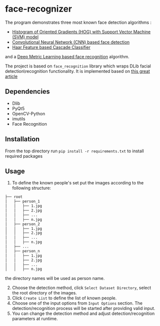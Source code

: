 # face-recognizer
The program demonstrates three most known face detection algorithms :
- [Histogram of Oriented Gradients (HOG) with Support Vector Machine (SVM) model](https://lear.inrialpes.fr/people/triggs/pubs/Dalal-cvpr05.pdf)
- [Convolutional Neural Network (CNN) based face detection](https://www.arunponnusamy.com/cnn-face-detector-dlib.html)
- [Haar Feature based Cascade Classifier](https://www.cs.cmu.edu/~efros/courses/LBMV07/Papers/viola-cvpr-01.pdf)

and a [Deep Metric Learning based face recognition](http://blog.dlib.net/2017/02/high-quality-face-recognition-with-deep.html) algorithm.

The project is based on `face_recognition` library which wraps DLib facial detection\recognition functionality. It is implemented based on [this great article](https://www.pyimagesearch.com/2018/06/18/face-recognition-with-opencv-python-and-deep-learning/)

## Dependencies

- Dlib
- PyQt5
- OpenCV-Python
- imutils
- Face Recognition

## Installation
From the top directory run
`pip install -r requirements.txt` to install required packages

## Usage

1. To define the known people's set put the images according to the following structure:

```bash
├── root
│   ├── person_1
│   │   ├── 1.jpg
│   │   ├── 2.jpg
│   │   ├── ...
│   │   ├── n.jpg
│   ├── person_2
│   │   ├── 1.jpg
│   │   ├── 2.jpg
│   │   ├── ...
│   │   ├── n.jpg
│   ├── ...
│   ├── person_n
│   │   ├── 1.jpg
│   │   ├── 2.jpg
│   │   ├── ...
│   │   ├── n.jpg
```
the directory names will be used as person name.

2. Choose the detection method, click `Select Dataset Directory`, select the root directory of the images.
3. Click `Create List` to define the list of known people.
4. Choose one of the input options from `Input Options` section. The detection/recognition process will be started after providing valid input.
5. You can change the detection method and adjust detection/recognition parameters at runtime.
